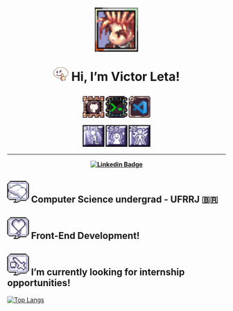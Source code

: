 <h1 align="center">
  <img src="img/ragnarokicon.png" alt="ícone ragnarok onlinek" width=100>
  
  <img src="img/Emote_no1.gif" alt="emote /no1 do ragnarok" width=35> Hi, I’m Victor Leta!
  
<h4 align="center">
  <img src="img/githubbadge.png" alt="github skill icon" width= 50> <img src="img/terminalbadge.png" alt="terminal skill icon" width= 50> <img src="img/vscodebadge.png" alt="vscode skill icon" width= 50>
  
  <img src="img/htmlbadge.png" alt="html skill icon" width= 50> <img src="img/cssbadge.png" alt="css skill icon" width= 50> <img src="img/javascriptbadge.png" alt="javascript skill icon" width= 50>  
  
<hr>

[![Linkedin Badge](https://img.shields.io/badge/-Linkedin-blue?style=for-the-badge&logo=Linkedin&logoColor=white&link=https://github.com/victorrlo)](https://www.linkedin.com/in/victor-leta)

## <img src="img/basicsbadge.png" width= 50> Computer Science undergrad - UFRRJ 🇧🇷
## <img src="img/lovebadge.png" width= 50> Front-End Development!

## <img src="img/internshipbadge.png" width= 50> I’m currently looking for internship opportunities!   

[![Top Langs](https://github-readme-stats.vercel.app/api/top-langs/?username=victorrlo&&show_icons=true&theme=default)](https://github.com/victorrlo)

<!---
victorrlo/victorrlo is a ✨ special ✨ repository because its `README.md` (this file) appears on your GitHub profile.
You can click the Preview link to take a look at your changes.
--->

